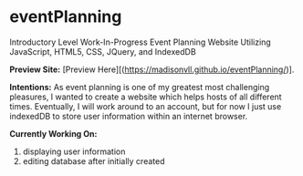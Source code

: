 # eventPlanning
Introductory Level Work-In-Progress Event Planning Website Utilizing JavaScript, HTML5, CSS, JQuery, and IndexedDB

**Preview Site:**
[Preview Here][(https://madisonvll.github.io/eventPlanning/)].

**Intentions:**
As event planning is one of my greatest most challenging pleasures, I wanted to create a website which helps hosts of all different times. Eventually, I will work around to an account, but for now I just use indexedDB to store user information within an internet browser. 

**Currently Working On:**

1. displaying user information
2. editing database after initially created
